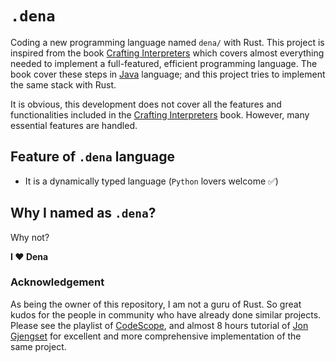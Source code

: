 # `.dena`

<!-- ![dena](https://github.com/ylcnky/Dena/blob/master/logo.png "`.dena`") -->
Coding a new programming language named `dena/` with Rust. This project is inspired from the book [Crafting Interpreters](https://craftinginterpreters.com/) which covers almost everything needed to implement a full-featured, efficient programming language. The book cover these steps in [Java](https://www.java.com/en/) language; and this project tries to implement the same stack with Rust.

It is obvious, this development does not cover all the features and functionalities included in the [Crafting Interpreters](https://craftinginterpreters.com/) book. However, many essential features are handled.

## Feature of `.dena` language
* It is a dynamically typed language (`Python` lovers welcome ✅)

## Why I named as `.dena`? 
Why not? 

**I ❤️ Dena**

### Acknowledgement
As being the owner of this repository, I am not a guru of Rust. So great kudos for the people in community who have already done similar projects. Please see the playlist of [CodeScope](https://www.youtube.com/playlist?list=PLj_VrUwyDuXS4K3n7X4U4qmkjpuA8rJ76), and almost 8 hours tutorial of [Jon Gjengset](https://www.youtube.com/watch?v=mNOLaw-_Buc&pp=ygUnY3JlYXRlIGEgcHJvZ3JhbW1pbmcgbGFuZ3VhZ2Ugd2l0aCBydXN0) for excellent and more comprehensive implementation of the same project.